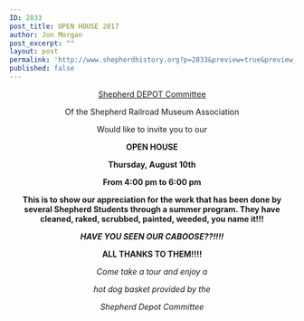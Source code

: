 ```yaml
---
ID: 2833
post_title: OPEN HOUSE 2017
author: Jon Morgan
post_excerpt: ""
layout: post
permalink: 'http://www.shepherdhistory.org?p=2833&preview=true&preview_id=2833'
published: false
---
```

<p style="text-align: center;"><u>Shepherd DEPOT Committee</u></p>
<p style="text-align: center;">Of the Shepherd Railroad Museum Association</p>
<p style="text-align: center;">Would like to invite you to our</p>
<p style="text-align: center;"><b>OPEN HOUSE</b></p>
<p style="text-align: center;"><b>Thursday, August 10th</b></p>
<p style="text-align: center;"><b>From 4:00 pm to 6:00 pm</b></p>
<p style="text-align: center;"><b>This is to show our appreciation for the work that has been done by several Shepherd Students through a summer program.  They have cleaned, raked, scrubbed, painted, weeded, you name it!!!  </b></p>
<p style="text-align: center;"><i><b>HAVE YOU SEEN OUR CABOOSE??!!!!</i></b></p>
<p style="text-align: center;"><b>ALL THANKS TO THEM!!!!</b></p>
<p style="text-align: center;"></p>
<p style="text-align: center;"><i>Come take a tour and enjoy a </i></p>
<p style="text-align: center;"><i>hot dog basket provided by the </i></p>
<p style="text-align: center;"><i>Shepherd Depot Committee</i></p>